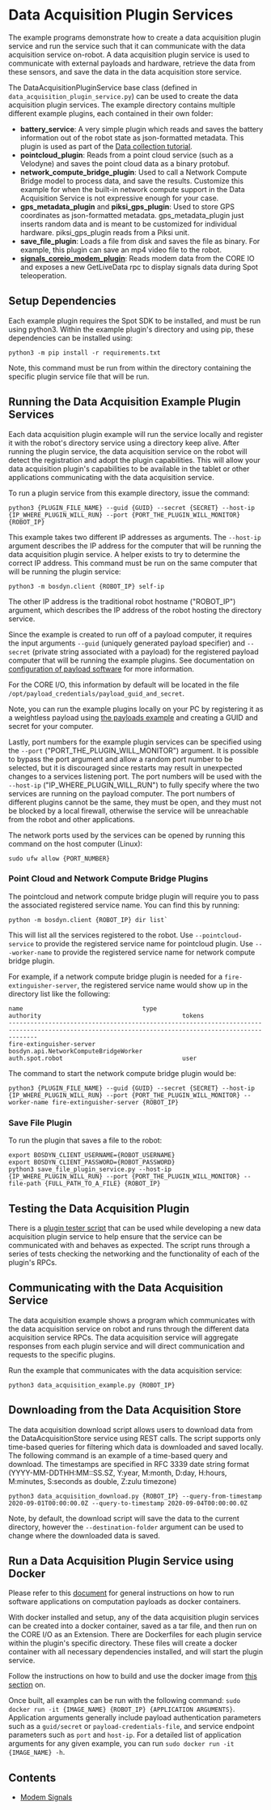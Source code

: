 <!--
Copyright (c) 2023 Boston Dynamics, Inc.  All rights reserved.

Downloading, reproducing, distributing or otherwise using the SDK Software
is subject to the terms and conditions of the Boston Dynamics Software
Development Kit License (20191101-BDSDK-SL).
-->

# Data Acquisition Plugin Services

The example programs demonstrate how to create a data acquisition plugin service and run the service such that it can communicate with the data acquisition service on-robot. A data acquisition plugin service is used to communicate with external payloads and hardware, retrieve the data from these sensors, and save the data in the data acquisition store service.

The DataAcquisitionPluginService base class (defined in `data_acquisition_plugin_service.py`) can be used to create the data acquisition plugin services. The example directory contains multiple different example plugins, each contained in their own folder:

- **battery_service**: A very simple plugin which reads and saves the battery information out of the robot state as json-formatted metadata. This plugin is used as part of the [Data collection tutorial](../../../docs/python/daq_tutorial/daq1.md).
- **pointcloud_plugin**: Reads from a point cloud service (such as a Velodyne) and saves the point cloud data as a binary protobuf.
- **network_compute_bridge_plugin**: Used to call a Network Compute Bridge model to process data, and save the results. Customize this example for when the built-in network compute support in the Data Acquisition Service is not expressive enough for your case.
- **gps_metadata_plugin** and **piksi_gps_plugin**: Used to store GPS coordinates as json-formatted metadata. gps_metadata_plugin just inserts random data and is meant to be customized for individual hardware. piksi_gps_plugin reads from a Piksi unit.
- **save_file_plugin**: Loads a file from disk and saves the file as binary. For example, this plugin can save an mp4 video file to the robot.
- [**signals_coreio_modem_plugin**](signals_coreio_modem_plugin/README.md): Reads modem data from the CORE IO and exposes a new GetLiveData rpc to display signals data during Spot teleoperation.

## Setup Dependencies

Each example plugin requires the Spot SDK to be installed, and must be run using python3. Within the example plugin's directory and using pip, these dependencies can be installed using:

```
python3 -m pip install -r requirements.txt
```

Note, this command must be run from within the directory containing the specific plugin service file that will be run.

## Running the Data Acquisition Example Plugin Services

Each data acquisition plugin example will run the service locally and register it with the robot's directory service using a directory keep alive. After running the plugin service, the data acquisition service on the robot will detect the registration and adopt the plugin capabilities. This will allow your data acquisition plugin's capabilities to be available in the tablet or other applications communicating with the data acquisition service.

To run a plugin service from this example directory, issue the command:

```
python3 {PLUGIN_FILE_NAME} --guid {GUID} --secret {SECRET} --host-ip {IP_WHERE_PLUGIN_WILL_RUN} --port {PORT_THE_PLUGIN_WILL_MONITOR} {ROBOT_IP}
```

This example takes two different IP addresses as arguments. The `--host-ip` argument describes the IP address for the computer that will be running the data acquisition plugin service. A helper exists to try to determine the correct IP address. This command must be run on the same computer that will be running the plugin service:

```
python3 -m bosdyn.client {ROBOT_IP} self-ip
```

The other IP address is the traditional robot hostname ("ROBOT_IP") argument, which describes the IP address of the robot hosting the directory service.

Since the example is created to run off of a payload computer, it requires the input arguments `--guid` (uniquely generated payload specifier) and `--secret` (private string associated with a payload) for the registered payload computer that will be running the example plugins. See documentation on [configuration of payload software](../../../docs/payload/configuring_payload_software.md#configuring-and-authorizing-payloads) for more information.

For the CORE I/O, this information by default will be located in the file `/opt/payload_credentials/payload_guid_and_secret`.

Note, you can run the example plugins locally on your PC by registering it as a weightless payload using [the payloads example](../payloads/README.md) and creating a GUID and secret for your computer.

Lastly, port numbers for the example plugin services can be specified using the `--port` ("PORT_THE_PLUGIN_WILL_MONITOR") argument. It is possible to bypass the port argument and allow a random port number to be selected, but it is discouraged since restarts may result in unexpected changes to a services listening port. The port numbers will be used with the `--host-ip` ("IP_WHERE_PLUGIN_WILL_RUN") to fully specify where the two services are running on the payload computer. The port numbers of different plugins cannot be the same, they must be open, and they must not be blocked by a local firewall, otherwise the service will be unreachable from the robot and other applications.

The network ports used by the services can be opened by running this command on the host computer (Linux):

```
sudo ufw allow {PORT_NUMBER}
```

### Point Cloud and Network Compute Bridge Plugins

The pointcloud and network compute bridge plugin will require you to pass the associated registered service name. You can find this by running:

```
python -m bosdyn.client {ROBOT_IP} dir list`
```

This will list all the services registered to the robot. Use `--pointcloud-service` to provide the registered service name for pointcloud plugin. Use `---worker-name` to provide the registered service name for network compute bridge plugin.

For example, if a network compute bridge plugin is needed for a `fire-extinguisher-server`, the registered service name would show up in the directory list like the following:

```
name                                 type                                                      authority                                       tokens
----------------------------------------------------------------------------------------------------------------------------------------------------
fire-extinguisher-server             bosdyn.api.NetworkComputeBridgeWorker                     auth.spot.robot                                 user
```

The command to start the network compute bridge plugin would be:

```
python3 {PLUGIN_FILE_NAME} --guid {GUID} --secret {SECRET} --host-ip {IP_WHERE_PLUGIN_WILL_RUN} --port {PORT_THE_PLUGIN_WILL_MONITOR} --worker-name fire-extinguisher-server {ROBOT_IP}
```

### Save File Plugin

To run the plugin that saves a file to the robot:

```
export BOSDYN_CLIENT_USERNAME={ROBOT_USERNAME}
export BOSDYN_CLIENT_PASSWORD={ROBOT_PASSWORD}
python3 save_file_plugin_service.py --host-ip {IP_WHERE_PLUGIN_WILL_RUN} --port {PORT_THE_PLUGIN_WILL_MONITOR} --file-path {FULL_PATH_TO_A_FILE} {ROBOT_IP}
```

## Testing the Data Acquisition Plugin

There is a [plugin tester script](../tester_programs/README.md) that can be used while developing a new data acquisition plugin service to help ensure that the service can be communicated with and behaves as expected. The script runs through a series of tests checking the networking and the functionality of each of the plugin's RPCs.

## Communicating with the Data Acquisition Service

The data acquisition example shows a program which communicates with the data acquisition service on robot and runs through the different data acquisition service RPCs. The data acquisition service will aggregate responses from each plugin service and will direct communication and requests to the specific plugins.

Run the example that communicates with the data acquisition service:

```
python3 data_acquisition_example.py {ROBOT_IP}
```

## Downloading from the Data Acquisition Store

The data acquisition download script allows users to download data from the DataAcquisitionStore service using REST calls. The script supports only time-based queries for filtering which data is downloaded and saved locally. The following command is an example of a time-based query and download. The timestamps are specified in RFC 3339 date string format (YYYY-MM-DDTHH:MM::SS.SZ, Y:year, M:month, D:day, H:hours, M:minutes, S:seconds as double, Z:zulu timezone)

```
python3 data_acquisition_download.py {ROBOT_IP} --query-from-timestamp 2020-09-01T00:00:00.0Z --query-to-timestamp 2020-09-04T00:00:00.0Z
```

Note, by default, the download script will save the data to the current directory, however the `--destination-folder` argument can be used to change where the downloaded data is saved.

## Run a Data Acquisition Plugin Service using Docker

Please refer to this [document](../../../docs/payload/docker_containers.md) for general instructions on how to run software applications on computation payloads as docker containers.

With docker installed and setup, any of the data acquisition plugin services can be created into a docker container, saved as a tar file, and then run on the CORE I/O as an Extension. There are Dockerfiles for each plugin service within the plugin's specific directory. These files will create a docker container with all necessary dependencies installed, and will start the plugin service.

Follow the instructions on how to build and use the docker image from [this section](../../../docs/payload/docker_containers.md#build-docker-images) on.

Once built, all examples can be run with the following command: `sudo docker run -it {IMAGE_NAME} {ROBOT_IP} {APPLICATION ARGUMENTS}`. Application arguments generally include payload authentication parameters such as a `guid/secret` or `payload-credentials-file`, and service endpoint parameters such as `port` and `host-ip`. For a detailed list of application arguments for any given example, you can run `sudo docker run -it {IMAGE_NAME} -h`.

## Contents

- [Modem Signals](signals_coreio_modem_plugin/README.md)
